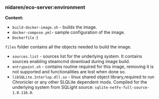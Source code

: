 ### nidaren/eco-server:environment

**Content:**

- `build-docker-image.sh` - builds the image.
- `docker-compose.yml`- sample configuration of the image.
- `Dockerfile` :)

`files` folder contains all the objects needed to build the image.

- `sources.list`  - sources list for the underlying system. It contains sources enabling steamcmd download during image build.
- `entrypoint.sh` - contains routine required for this image, removing it is not supported and functionalities are lost when done so.
- `libSQLite.Interlop.dll.so` - linux shared object library,required to run Chronicler or any other SLQLite dependent mods. Compiled for the underlying system from SQLight source: `sqlite-netFx-full-source-1.0.116.0`.